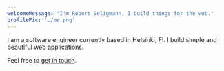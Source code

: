 ```yaml
---
welcomeMessage: "I'm Robert Seligmann. I build things for the web."
profilePic: './me.png'
---
```


I am a software engineer currently based in Helsinki, FI. I build simple and beautiful web applications. 

Feel free to [get in touch](mailto:robert.seligmann@protonmail.ch).